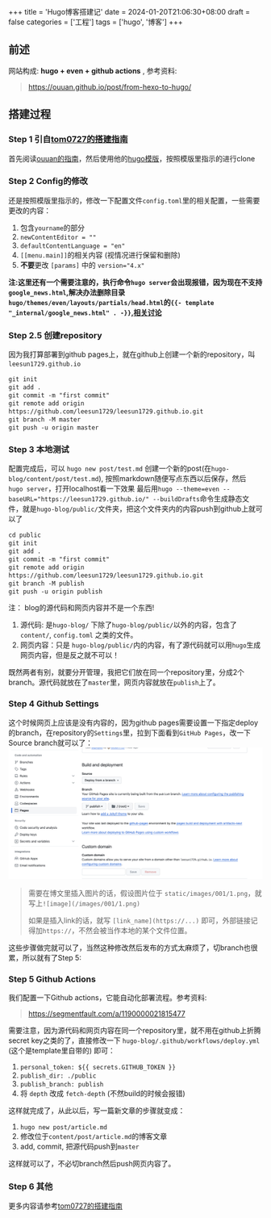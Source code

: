 +++
title = 'Hugo博客搭建记'
date = 2024-01-20T21:06:30+08:00
draft = false
categories = ['工程']
tags = ['hugo', '博客']
+++

## 前述

网站构成: **hugo + even + github actions** , 参考资料:
> https://ouuan.github.io/post/from-hexo-to-hugo/

## 搭建过程

### Step 1 引自[tom0727的搭建指南](https://tom0727.github.io/post/001-hugo-tutorial/)

首先阅读[ouuan的指南](https://ouuan.github.io/post/from-hexo-to-hugo/)，然后使用他的[hugo模版](https://github.com/ouuan/hugo-blog-template)，按照模版里指示的进行clone

### Step 2 Config的修改
还是按照模版里指示的，修改一下配置文件`config.toml`里的相关配置，一些需要更改的内容：
1. 包含`yourname`的部分
2. `newContentEditor = ""`
3. `defaultContentLanguage = "en"`
4. `[[menu.main]]`的相关内容 (视情况进行保留和删除)
5. **不要**更改 `[params]` 中的 `version="4.x"`

**注:这里还有一个需要注意的，执行命令`hugo server`会出现报错，因为现在不支持`google_news.html`,解决办法删除目录`hugo/themes/even/layouts/partials/head.html`的`{{- template "_internal/google_news.html" . -}}`,[相关讨论](https://discourse.gohugo.io/t/page-render-error/43594)**

### Step 2.5 创建repository
因为我打算部署到github pages上，就在github上创建一个新的repository，叫`leesun1729.github.io`

```
git init
git add .
git commit -m "first commit"
git remote add origin https://github.com/leesun1729/leesun1729.github.io.git
git branch -M master
git push -u origin master
```

### Step 3 本地测试
配置完成后，可以 `hugo new post/test.md` 创建一个新的post(在`hugo-blog/content/post/test.md`), 按照markdown随便写点东西以后保存，然后 `hugo server`，打开localhost看一下效果
最后用`hugo --theme=even --baseURL="https://leesun1729.github.io/" --buildDrafts`命令生成静态文件，就是`hugo-blog/public/`文件夹，把这个文件夹内的内容push到github上就可以了
```
cd public
git init
git add .
git commit -m "first commit"
git remote add origin https://github.com/leesun1729/leesun1729.github.io.git
git branch -M publish
git push -u origin publish
```


注： blog的源代码和网页内容并不是一个东西!

1. 源代码: 是`hugo-blog/` 下除了`hugo-blog/public/`以外的内容，包含了 `content/`, `config.toml` 之类的文件。
2. 网页内容：只是 `hugo-blog/public/`内的内容，有了源代码就可以用`hugo`生成网页内容，但是反之就不可以！

既然两者有别，就要分开管理，我把它们放在同一个repository里，分成2个branch。源代码就放在了`master`里，网页内容就放在`publish`上了。

### Step 4 Github Settings
这个时候网页上应该是没有内容的，因为github pages需要设置一下指定deploy的branch，在repository的`Settings`里，拉到下面看到`GitHub Pages`，改一下Source branch就可以了：
![image](/images/001/1.png)

> 需要在博文里插入图片的话，假设图片位于 `static/images/001/1.png`，就写上`![image](/images/001/1.png)`
> 
> 如果是插入link的话，就写 `[link_name](https://...)` 即可，外部链接记得加`https://`，不然会被当作本地的某个文件位置。

这些步骤做完就可以了，当然这种修改然后发布的方式太麻烦了，切branch也很累，所以就有了Step 5:

### Step 5 Github Actions
我们配置一下Github actions，它能自动化部署流程。参考资料:
> https://segmentfault.com/a/1190000021815477

需要注意，因为源代码和网页内容在同一个repository里，就不用在github上折腾secret key之类的了，直接修改一下 `hugo-blog/.github/workflows/deploy.yml` (这个是template里自带的) 即可：
1. `personal_token: ${{ secrets.GITHUB_TOKEN }}`
2. `publish_dir: ./public`
3. `publish_branch: publish`
4. 将 `depth` 改成 `fetch-depth`  (不然build的时候会报错)

这样就完成了，从此以后，写一篇新文章的步骤就变成：
1. `hugo new post/article.md`
2. 修改位于`content/post/article.md`的博客文章
3. add, commit, 把源代码push到`master`

这样就可以了，不必切branch然后push网页内容了。


### Step 6 其他

更多内容请参考[tom0727的搭建指南](https://tom0727.github.io/post/001-hugo-tutorial/)